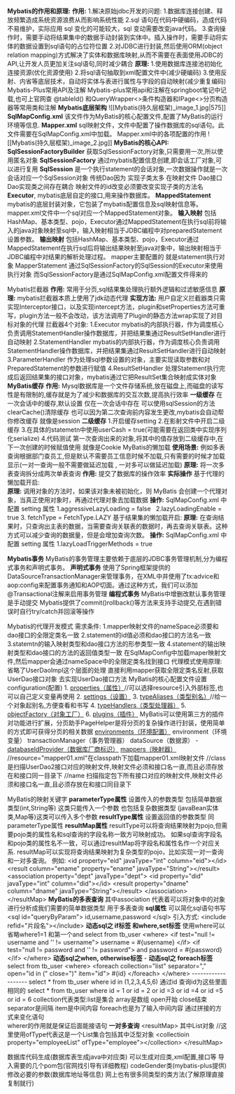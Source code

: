 **Mybatis的作用和原理:**
	**作用:**
	1.解决原始jdbc开发的问题:
		1.数据库连接创建、释放频繁造成系统资源浪费从而影响系统性能
		2.sql 语句在代码中硬编码，造成代码不易维护，实际应用 sql 变化的可能较大，sql 变动需要改变java代码。
		3.查询操作时，需要手动将结果集中的数据手动封装到实体中。插入操作时，需要手动将实体的数据设置到sql语句的占位符位置
	2.对JDBC进行封装,然后使用ORM(object relation mapping)方式解决了实体和数据库映射,从而不需要在表面使用JDBC的API,让开发人员更加关注sql语句,同时减少耦合
	**原理:**
	1.使用数据库连接池初始化连接资源(优化资源使用)
	2.将sql语句抽取到xml配置文件中(减少硬编码)
	3.使用反射、内省等底层技术，自动将实体与表进行属性与字段的自动映射(减少重复编码)
Mybatis-Plus常用API及注解
	Mybatis-plus常用api和注解在springboot笔记中记载,也可上官网查 @tableId() 和QueryWrapper<>条件构造器和IPage<>分页构造器等常用类和注解
**Mybatis底层架构**
	![[Mybatis(持久层框架)_image_1.jpg|575]]
	**SqlMapConfig.xml**
		该文件作为MyBatis的核心配置文件,配置了MyBatis的运行环境等信息.
	**Mapper.xml**
		sql映射文件，文件中配置了操作数据库的sql语句。此文件需要在SqlMapConfig.xml中加载。
		Mapper.xml中的各项配置的作用
		![[Mybatis(持久层框架)_image_2.jpg]]
	**MyBatis的核心API:**
		**SqlSessionFactoryBuilder**
		获取SqlSessionFactory对象,只需要用一次,所以使用匿名对象
		**SqlSessionFactory**
		通过mybatis配置信息创建,即会话工厂对象,可以进行复用
		**SqlSession**
		是一个执行statement的会话对象,一次数据操作就是一次会话对应一个SqlSession对象
		传统Dao因为 实现子类太多 在映射文件 Dao接口 Dao实现类之间存在耦合
		映射文件的id改变必须要改变实现子类的方法名
		**Executor**,
		mybatis底层自定的接口,用来操作数据库。
		**MappedStatement**
		mybatis的底层封装对象，它包装了mybatis配置信息及sql映射信息等。mapper.xml文件中一个sql对应一个MappedStatement对象。
	**输入映射**
		包括HashMap、基本类型、pojo，Executor通过MappedStatement在执行sql前将输入的java对象映射至sql中，输入映射相当于JDBC编程中对preparedStatement设置参数。
	**输出映射**
		包括HashMap、基本类型、pojo，Executor通过MappedStatement在执行sql后将输出结果映射至java对象中，输出映射相当于JDBC编程中对结果的解析处理过程。
	mapper主要配置的 就是statement执行对象 MapperStatement
	通过SqlSessionFactory的SqlSession的Executor来使用执行对象
	而SqlSessionFactory是通过SqlMapConfig.xml配置文件得来的

Mybatis拦截器
	**作用:** 常用于分页,sql结果集处理执行额外逻辑和过滤敏感信息
	**原理:** mybatis拦截器本质上使用了jdk动态代理
	**实现方法:** 用户自定义拦截器类只需实现Interceptor接口，以及实现intercept方法，plugin和setProperties方法可重写，plugin方法一般不会改动，该方法调用了Plugin的静态方法wrap实现了对目标对象的代理
	拦截器4个对象:
		1.Executor mybatis的内部执行器，作为调度核心负责调用StatementHandler操作数据库，并把结果集通过ResultSetHandler进行自动映射
		2.StatementHandler mybatis的内部执行器，作为调度核心负责调用StatementHandler操作数据库，并把结果集通过ResultSetHandler进行自动映射
		3.ParameterHandler 作为处理sql参数设置的对象，主要实现读取参数和对PreparedStatement的参数进行赋值
		4.ResultSetHandler 处理Statement执行完成后返回结果集的接口对象，mybatis通过它把ResultSet集合映射成实体对象
**MyBatis缓存**
	**作用:** Mysql数据库是一个文件存储系统,放在磁盘上,而磁盘的读写性是有限制的,缓存就是为了减少和数据库的交互次数,提高执行效率
	**一级缓存**
	在一次会话中的缓存,默认设置
	仅在一次会话中存在
	可以使用sqlSession的方法clearCache()清除缓存
	也可以因为第二次查询前内容发生更改,mybatis会自动帮你修改缓存
	就像是session
	**二级缓存**
	1.开启缓存setting
	2.在影射文件中开启二级缓存 <cache></cache>
	3.在具体的statemetn中使用userCash = true(可能需要在返回类中实现序列化serialize)
	4.代码测试
	第一次查询出来的对象,将其中的值存放到二级缓存中,在下一次创建的时候赋值使用
	就像是Cookie
MyBatis的懒加载
	**使用场景:** 例如多表查询根据部门查员工,但是默认不需要员工信息时候不加载,只有需要的时候才加载显示(一对一查询一般不需要做延迟加载 , 一对多可以做延迟加载)
	**原理:** 将一次多表查询拆分成两次单表查询
	**作用:** 
	提交了数据库的操作效率
	**实际操作**
	基于代理的懒加载开启:   
		**原理:** 调用对象的方法时，如果该对象未被初始化，则 MyBatis 会创建一个代理对象，当真正使用对象时，再通过代理对象去加载数据
		**操作:**
		SqlMapConfig.xml 中配置 setting 属性
		1.aggressiveLazyLoading = false   
		2.lazyLoadingEnable = true
		3. fetchType = FetchType.LAZY
	基于结果集的懒加载开启:
		**原理:** 在查询结果时，只查询出主表的数据，当需要查询关联表的数据时，再去查询关联表。这种方式可以减少查询的数据量，但是会增加查询次数。
		**操作:** 
		SqlMapConfig.xml 中配置 setting 属性
		1.lazyLoadTriggerMethods = true

**Mybatis事务**
	MyBatis的事务管理主要依赖于底层的JDBC事务管理机制,分为编程式事务和声明式事务。
	**声明式事务**
		使用了Spring框架提供的DataSourceTransactionManager来管理事务，在XML中并使用了tx:advice和aop:config来配置事务通知和AOP切面。通过这种方式，我们可以添加@Transactional注解来启用事务管理
	**编程式事务**
		MyBatis中增删改默认事务管理是手动提交
		Mybatis提供了commit()rollback()等方法来支持手动提交,在遇到错误时自行try/catch并回滚等操作


Mybatis的代理开发模式
	需求条件:
	1.mapper映射文件的nameSpace必须要和dao接口的全限定类名一致
	2.statement的id值必须和dao接口的方法名一致
	3.statemtn的输入映射类型和dao接口方法的形参类型一致
	4.statement的输出映射类型和dao接口的方法的返回值类型一致
	在SqlMapConfig中加载maper映射文件,然后mapper会通过nameSpace中的全限定类名找到接口
	代理模式使用原理:
	省略了UserDaoImpl这个层面的处理
	直接利用mapper获取全限定类名反射,获取UserDao接口对象
	去实现UserDao接口方法
MyBatis的核心配置文件设置
	configuration(配置)
	1. [properties（属性）](https://mybatis.org/mybatis-3/zh/configuration.html#properties)//可以选择resource引入外部标签,也可以自己定义变量再使用
	2. [settings（设置）](https://mybatis.org/mybatis-3/zh/configuration.html#settings)
	3. [typeAliases（类型别名）](https://mybatis.org/mybatis-3/zh/configuration.html#typeAliases)//给一个对象起别名,方便查看和书写
	4. [typeHandlers（类型处理器）](https://mybatis.org/mybatis-3/zh/configuration.html#typeHandlers)
	5. [objectFactory（对象工厂）](https://mybatis.org/mybatis-3/zh/configuration.html#objectFactory)
	6. [plugins（插件）](https://mybatis.org/mybatis-3/zh/configuration.html#plugins)
	MyBatis可以使用第三方的插件对功能进行扩展，分页助手PageHelper是将分页的复杂操作进行封装，使用简单的方式即可获得分页的相关数据
	[environments（环境配置）](https://mybatis.org/mybatis-3/zh/configuration.html#environments)
	environment（环境变量）
	transactionManager（事务管理器）
	dataSource（数据源）
	-   [databaseIdProvider（数据库厂商标识）](https://mybatis.org/mybatis-3/zh/configuration.html#databaseIdProvider)
	[mappers（映射器）](https://mybatis.org/mybatis-3/zh/configuration.html#mappers)
	//resource="mapper01.xml"在classpath下加载mapper01.xml映射文件
	//class 是扫描UserDao2接口对应的映射文件,映射文件必须和接口名一直,而且必须存放在和接口同一目录下
	//name 扫描指定包下所有接口对应的映射文件,映射文件必须和接口名一直,且必须存放在和接口同目录下

MyBatis的映射关键字
	**parameterType属性** 
		设置传入的参数类型
		包括简单数据类型(int,String等) 这类只能传入一个参数
		也包括复杂数据类型 (javaBean实体类,Map等)这类可以传入多个参数
	**resultType属性**
		设置返回值的参数类型 同parameterType属性
	**resultMap属性**
		resultType可以将查询结果映射为pojo,但需要pojo类的属性名和sql查询的字段名称一致方可映射成功。
		如果sql查询字段名和pojo类的属性名不一致，可以通过resultMap将字段名和属性名作一个对应关系.
		resultMap可以实现将查询结果映射为复杂类型的pojo，比如实现一对一查询和一对多查询。 例如:
		\<id property="eid" javaType="int" column="eid">\</id>
		\<result column="ename" property="ename" javaType="String">\</result>
		<!-- 映射Dept属性 property叫做dept 他的属性类型为简写的全类名dept-->
		\<association property="dept" javaType="dept">
		\<id property="did" javaType="int" column="did">\</id>
		\<result property="dname" column="dname" javaType="String">\</result>
		\</association>
		\</resultMap>
		**MyBatis的多表查询**
		其中association 代表着可以将对象中的对象进行分析成我们需要的简单数据类型 用于多表查询
	**sql属性** 
		可以简化sql语句书写
		\<sql id="queryByParam">
		id,username,password
		\</sql>
		引入方式: \<include refid="片段名">\</include>
	**动态sql之 if标签 和where,set标签** 
		使用where可以省略where1=1 和第一个and
		select <include refid="queryByParam"></include> from tb_user
		\<where>
		\<if test="null != username and '' != username">
		username = #{username}
		\</if>
		\<if test="null != password and '' != password">
		and password = #{password}
		\</if>
		\</where>
	**动态sql之when, otherwise标签**
		-
	**动态sql之 foreach标签** 
		select <include refid="queryByParam"></include> from tb_user
		\<where>
		\<foreach collection="list" separator="," open="id in (" close=")" item="id">
		#{id}
		\</foreach>
		\</where>
		-------------------
		select * from tb_user where id in (1,2,3,4,5,6) 通过id 查询id为这些里面相同的
		select * from tb_user where id = 1 or id = 2 or id =3 or id =4 or id =5 or id = 6
		collection代表类型:list是集合 array是数组
		open开始 close结束
		separator是间隔
		item是中间内容 foreach也是为了输入中间内容
		通过拼接的方式来变化语句\
		wherer的作用就是保证后面能接语句
		**一对多查询**
		\<resultMap>
		其中List对象
		//这里使用ofType代表这是一个List集合包括其中泛型对象
		\<collectioin property="employeeList" ofType="employee">\</collection>
		\</resultMap>



数据库代码生成(数据库表生成java中对应类)
	可以生成对应类,xml配置,接口等
	导入需要的几个pom包(官网找引导有详细教程)
	codeGender类(mybatis-plus提供)
	修改必要的参数(数据库地址等信息)
	网上也有很多同类型的类方法(了解原理直接复制就行)




